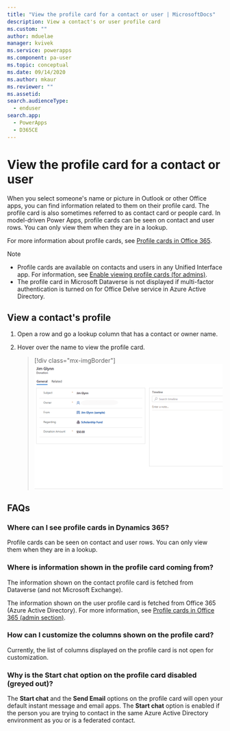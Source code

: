 ```yaml
---
title: "View the profile card for a contact or user | MicrosoftDocs"
description: View a contact's or user profile card
ms.custom: ""
author: mduelae
manager: kvivek
ms.service: powerapps
ms.component: pa-user
ms.topic: conceptual
ms.date: 09/14/2020
ms.author: mkaur
ms.reviewer: ""
ms.assetid: 
search.audienceType: 
  - enduser
search.app: 
  - PowerApps
  - D365CE
---
```


# View the profile card for a contact or user

When you select someone's name or picture in Outlook or other Office apps, you can find information related to them on their profile card. The profile card is also sometimes referred to as contact card or people card. In model-driven Power Apps, profile cards can be seen on contact and user rows. You can only view them when they are in a lookup.


For more information about profile cards, see [Profile cards in Office 365](https://support.office.com/article/Profile-cards-in-Office-365-e80f931f-5fc4-4a59-ba6e-c1e35a85b501).

> [!NOTE]
>  - Profile cards are available on contacts and users in any Unified Interface app. For information, see [Enable viewing profile cards (for admins)](https://docs.microsoft.com/power-platform/admin/enable-profile-card).
>  - The profile card in Microsoft Dataverse is not displayed if multi-factor authentication is turned on for Office Delve service in Azure Active Directory.

## View a contact's profile

1.	Open a row and go a lookup column that has  a contact or owner name.
2.	Hover over the name to view the profile card.


    > [!div class="mx-imgBorder"] 
    > ![Expand contact profile card detail](media/profilecard.gif "This image shows how to expand a contacts profile card and view details")



 ## FAQs
 
### Where can I see profile cards in Dynamics 365?
Profile cards can be seen on contact and user rows. You can only view them when they are in a lookup.

### Where is information shown in the profile card coming from?
The information shown on the contact profile card is fetched from Dataverse (and not Microsoft Exchange). 

The information shown on the user profile card is fetched from Office 365 (Azure Active Directory). For more information, see [Profile cards in Office 365 (admin section)](https://support.office.com/article/Profile-cards-in-Office-365-e80f931f-5fc4-4a59-ba6e-c1e35a85b501).

### How can I customize the columns shown on the profile card?
Currently, the list of columns displayed on the profile card is not open for customization.

### Why is the **Start chat** option on the profile card disabled (greyed out)?
The **Start chat** and the **Send Email** options on the profile card will open your default instant message and email apps. The **Start chat** option is enabled if the person you are trying to contact in the same Azure Active Directory environment as you or is a federated contact.


  
